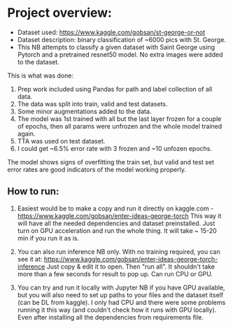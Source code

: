 # Project overview:

- Dataset used: https://www.kaggle.com/gobsan/st-george-or-not
- Dataset description: binary classification of ~6000 pics with St. George.
- This NB attempts to classify a given dataset with Saint George using Pytorch and a pretrained resnet50 model. No extra images were added to the dataset.

This is what was done:

1. Prep work included using Pandas for path and label collection of all data.
2. The data was split into train, valid and test datasets.
3. Some minor augmentations added to the data.
4. The model was 1st trained with all but the last layer frozen for a couple of epochs, then all params were unfrozen and the whole model trained again.
5. TTA was used on test dataset.
6. I could get ~6.5% error rate with 3 frozen and ~10 unfozen epochs.

The model shows signs of overfitting the train set, but valid and test set error rates are good indicators of the model working properly.

## How to run:

1. Easiest would be to make a copy and run it directly on kaggle.com - https://www.kaggle.com/gobsan/enter-ideas-george-torch
This way it will have all the needed dependencies and dataset preinstalled.
Just turn on GPU acceleration and run the whole thing. It will take ~ 15-20 min if you run it as is.

2. You can also run inference NB only. With no training required, you can see it at: https://www.kaggle.com/gobsan/enter-ideas-george-torch-inference
Just copy & edit it to open. Then "run all". It shouldn't take more than a few seconds for result to pop up. Can run CPU or GPU.

3. You can try and run it locally with Jupyter NB if you have GPU available, but you will also need to set up paths to your files and the dataset itself (can be DL from kaggle). I only had CPU and there were some problems running it this way (and couldn't check how it runs with GPU locally). Even after installing all the dependencies from requirements file.
